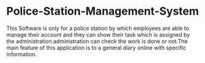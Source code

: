 Police-Station-Management-System
================================

This Software is only for a police station by which employees are able to manage their account and they can show their task which is assigned by the administration.administration can check the work is done or not.The main feature of this application is to a general diary online with specific information. 
